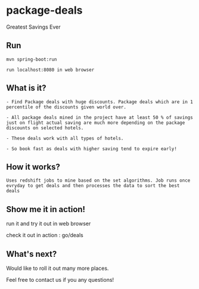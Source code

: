 # package-deals
Greatest Savings Ever

## Run 
~~~~
mvn spring-boot:run

run localhost:8080 in web browser
~~~~

## What is it?
~~~~
- Find Package deals with huge discounts. Package deals which are in 1 percentile of the discounts given world over. 

- All package deals mined in the project have at least 50 % of savings just on flight actual saving are much more depending on the package discounts on selected hotels. 

- These deals work with all types of hotels.

- So book fast as deals with higher saving tend to expire early!
~~~~

## How it works?
~~~~
Uses redshift jobs to mine based on the set algorithms. Job runs once evryday to get deals and then processes the data to sort the best deals
~~~~

## Show me it in action!
run it and try it out in web browser

check it out in action : go/deals

## What's next?

Would like to roll it out many more places. 

Feel free to contact us if you any questions!
